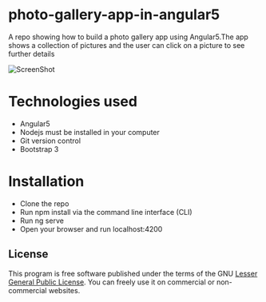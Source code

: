 # photo-gallery-app-in-angular5
A repo showing how to build a photo gallery app using Angular5.The app shows a collection of pictures and the user can click on a picture to see further details <br/>

![ScreenShot](https://raw.github.com/Patwan/photo-gallery-app-in-angular5/master/gallery.png) <br/>

# Technologies used
* Angular5
* Nodejs must be installed in your computer
* Git version control 
* Bootstrap 3 <br/>

# Installation
* Clone the repo <br/>
* Run npm install via the command line interface (CLI) <br/>
* Run ng serve <br/>
* Open your browser and run localhost:4200 <br/>


## License
This program is free software published under the terms of the GNU [Lesser General Public License](http://www.gnu.org/copyleft/lesser.html).
You can freely use it on commercial or non-commercial websites.


